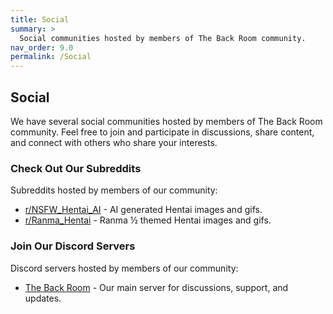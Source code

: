```yaml
---
title: Social
summary: >
  Social communities hosted by members of The Back Room community.
nav_order: 9.0
permalink: /Social
---
```



## Social
We have several social communities hosted by members of The Back Room community. Feel free to join and participate in discussions, share content, and connect with others who share your interests.

### Check Out Our Subreddits
Subreddits hosted by members of our community:

- [r/NSFW_Hentai_AI](https://www.reddit.com/r/NSFW_Hentai_AI) - AI generated Hentai images and gifs.
- [r/Ranma_Hentai](https://www.reddit.com/r/Ranma_Hentai) - Ranma ½ themed Hentai images and gifs.


### Join Our Discord Servers
Discord servers hosted by members of our community:

- [The Back Room](https://dsc.gg/the-back-room) - Our main server for discussions, support, and updates.